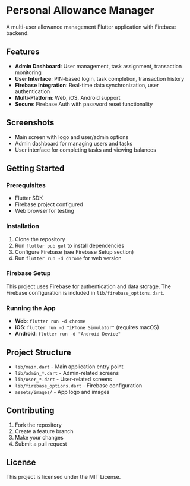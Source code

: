 # Personal Allowance Manager

A multi-user allowance management Flutter application with Firebase backend.

## Features

- **Admin Dashboard**: User management, task assignment, transaction monitoring
- **User Interface**: PIN-based login, task completion, transaction history
- **Firebase Integration**: Real-time data synchronization, user authentication
- **Multi-Platform**: Web, iOS, Android support
- **Secure**: Firebase Auth with password reset functionality

## Screenshots

- Main screen with logo and user/admin options
- Admin dashboard for managing users and tasks
- User interface for completing tasks and viewing balances

## Getting Started

### Prerequisites

- Flutter SDK
- Firebase project configured
- Web browser for testing

### Installation

1. Clone the repository
2. Run `flutter pub get` to install dependencies
3. Configure Firebase (see Firebase Setup section)
4. Run `flutter run -d chrome` for web version

### Firebase Setup

This project uses Firebase for authentication and data storage. The Firebase configuration is included in `lib/firebase_options.dart`.

### Running the App

- **Web**: `flutter run -d chrome`
- **iOS**: `flutter run -d "iPhone Simulator"` (requires macOS)
- **Android**: `flutter run -d "Android Device"`

## Project Structure

- `lib/main.dart` - Main application entry point
- `lib/admin_*.dart` - Admin-related screens
- `lib/user_*.dart` - User-related screens
- `lib/firebase_options.dart` - Firebase configuration
- `assets/images/` - App logo and images

## Contributing

1. Fork the repository
2. Create a feature branch
3. Make your changes
4. Submit a pull request

## License

This project is licensed under the MIT License.
